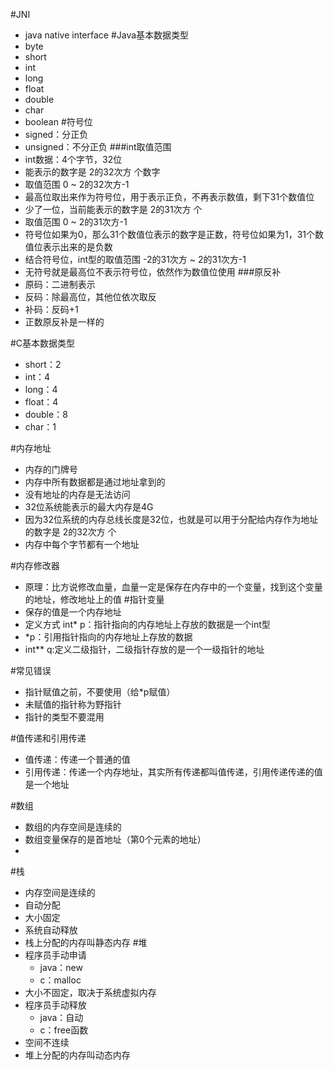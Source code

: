 #JNI
* java native interface
#Java基本数据类型
* byte
* short
* int
* long
* float
* double
* char
* boolean
#符号位
* signed：分正负
* unsigned：不分正负
###int取值范围
* int数据：4个字节，32位
* 能表示的数字是 2的32次方 个数字
* 取值范围 0 ~ 2的32次方-1
* 最高位取出来作为符号位，用于表示正负，不再表示数值，剩下31个数值位
* 少了一位，当前能表示的数字是 2的31次方 个
* 取值范围 0 ~ 2的31次方-1
* 符号位如果为0，那么31个数值位表示的数字是正数，符号位如果为1，31个数值位表示出来的是负数
* 结合符号位，int型的取值范围 -2的31次方 ~ 2的31次方-1
* 无符号就是最高位不表示符号位，依然作为数值位使用
###原反补
* 原码：二进制表示
* 反码：除最高位，其他位依次取反
* 补码：反码+1
* 正数原反补是一样的

#C基本数据类型
* short：2
* int：4
* long：4
* float：4
* double：8
* char：1

#内存地址
* 内存的门牌号
* 内存中所有数据都是通过地址拿到的
* 没有地址的内存是无法访问
* 32位系统能表示的最大内存是4G
* 因为32位系统的内存总线长度是32位，也就是可以用于分配给内存作为地址的数字是 2的32次方 个
* 内存中每个字节都有一个地址

#内存修改器
* 原理：比方说修改血量，血量一定是保存在内存中的一个变量，找到这个变量的地址，修改地址上的值
#指针变量
* 保存的值是一个内存地址
* 定义方式 int* p：指针指向的内存地址上存放的数据是一个int型
* *p：引用指针指向的内存地址上存放的数据
* int** q:定义二级指针，二级指针存放的是一个一级指针的地址

#常见错误
* 指针赋值之前，不要使用（给*p赋值）
* 未赋值的指针称为野指针
* 指针的类型不要混用

#值传递和引用传递
* 值传递：传递一个普通的值
* 引用传递：传递一个内存地址，其实所有传递都叫值传递，引用传递传递的值是一个地址

#数组
* 数组的内存空间是连续的
* 数组变量保存的是首地址（第0个元素的地址）
* 
#栈
* 内存空间是连续的
* 自动分配
* 大小固定
* 系统自动释放
* 栈上分配的内存叫静态内存
#堆
* 程序员手动申请
	* java：new
	* c：malloc
* 大小不固定，取决于系统虚拟内存
* 程序员手动释放
	* java：自动
	* c：free函数
* 空间不连续
* 堆上分配的内存叫动态内存